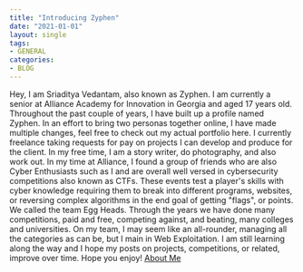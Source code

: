 ```yaml
---
title: "Introducing Zyphen"
date: "2021-01-01"
layout: single
tags:
- GENERAL
categories:
- BLOG
---
```


Hey, I am Sriaditya Vedantam, also known as Zyphen.
I am currently a senior at Alliance Academy for Innovation in Georgia and aged 17 years old. Throughout the past couple of years, I have built up a profile named Zyphen. In an effort to bring two personas together online, I have made multiple changes, feel free to check out my actual portfolio here. I currently freelance taking requests for pay on projects I can develop and produce for the client. In my free time, I am a story writer, do photography, and also work out. 
In my time at Alliance, I found a group of friends who are also Cyber Enthusiasts such as I and are overall well versed in cybersecurity competitions also known as CTFs. These events test a player's skills with cyber knowledge requiring them to break into different programs, websites, or reversing complex algorithms in the end goal of getting "flags", or points. We called the team Egg Heads. Through the years we have done many competitions, paid and free, competing against, and beating, many colleges and universities. On my team, I may seem like an all-rounder, managing all the categories as can be, but I main in Web Exploitation.
I am still learning along the way and I hope my posts on projects, competitions, or related, improve over time. Hope you enjoy! [About Me](/about/)